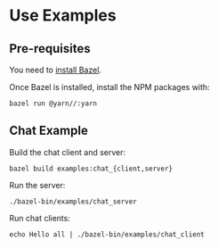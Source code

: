 # Use Examples

## Pre-requisites

You need to [install Bazel](https://docs.bazel.build/versions/master/install.html).

Once Bazel is installed, install the NPM packages with:
```
bazel run @yarn//:yarn
```

## Chat Example

Build the chat client and server:
```
bazel build examples:chat_{client,server}
```

Run the server:
```
./bazel-bin/examples/chat_server
```

Run chat clients:
```
echo Hello all | ./bazel-bin/examples/chat_client
```
